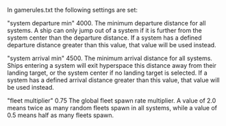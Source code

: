 In gamerules.txt the following settings are set:

"system departure min" 4000.
The minimum departure distance for all systems. A ship can only jump out of a system if it is further from the system center than the departure distance. If a system has a defined departure distance greater than this value, that value will be used instead.

"system arrival min" 4500.
The minimum arrival distance for all systems. Ships entering a system will exit hyperspace this distance away from their landing target, or the system center if no landing target is selected. If a system has a defined arrival distance greater than this value, that value will be used instead.

"fleet multiplier" 0.75
The global fleet spawn rate multiplier. A value of 2.0 means twice as many random fleets spawn in all systems, while a value of 0.5 means half as many fleets spawn.

	
